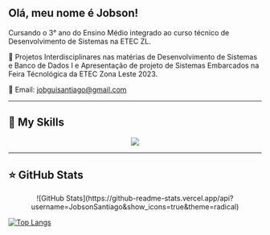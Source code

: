 ## Olá, meu nome é Jobson!

Cursando o 3° ano do Ensino Médio integrado ao curso técnico de Desenvolvimento de Sistemas na ETEC ZL.

🔭 Projetos Interdisciplinares nas matérias de Desenvolvimento de Sistemas e Banco de Dados I e Apresentação de projeto de Sistemas Embarcados na Feira Técnológica da ETEC Zona Leste 2023.

💬 Email: jobguisantiago@gmail.com

---

## 🚀 My Skills

<p align="center">
    <a href="https://skillicons.dev">
      <img src="https://skillicons.dev/icons?i=html,css,js,java,php,laravel,sqlite,bootstrap" />
    </a>
  </p>

---

## ⭐ GitHub Stats
<p align="center">
![GitHub Stats](https://github-readme-stats.vercel.app/api?username=JobsonSantiago&show_icons=true&theme=radical)

[![Top Langs](https://github-readme-stats.vercel.app/api/top-langs/?username=JobsonSantiago&layout=pie&theme=radical)](https://github.com/JobsonSantiago/github-readme-stats)
</p>
